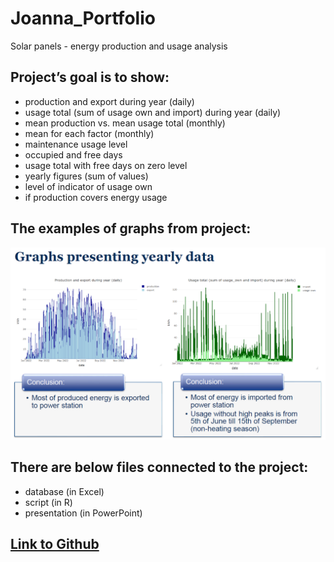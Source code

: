 # Joanna_Portfolio
Solar panels  - energy production and usage analysis

## Project’s goal is to show:
* production and export during year (daily)
* usage total (sum of usage own and import) during year (daily)
* mean production vs. mean usage total (monthly) 
* mean for each factor (monthly) 
* maintenance usage level
* occupied and free days
* usage total with free days on zero level
* yearly figures (sum of values)
* level of indicator of usage own
* if production covers energy usage

## The examples of graphs from project:
![](images/graphs.png)

## There are below files connected to the project:
* database (in Excel)
* script (in R)
* presentation (in PowerPoint)

## [Link to Github](https://github.com/Asiasia123/Joanna_Portfolio)
